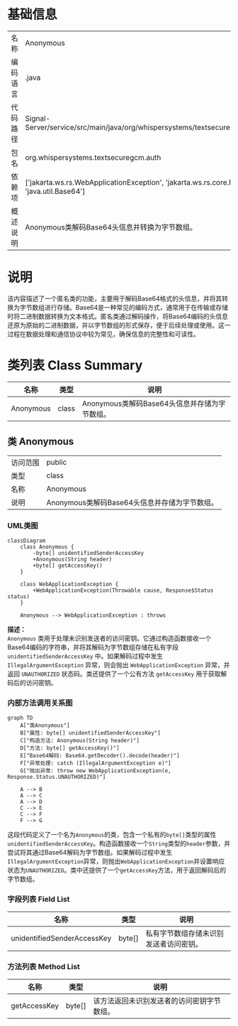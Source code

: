 # 基础信息

|      |      |
|------|------|
| 名称 | Anonymous |
| 编码语言 | .java |
| 代码路径 | Signal-Server/service/src/main/java/org/whispersystems/textsecuregcm/auth/Anonymous.java |
| 包名 | org.whispersystems.textsecuregcm.auth |
| 依赖项 | ['jakarta.ws.rs.WebApplicationException', 'jakarta.ws.rs.core.Response', 'java.util.Base64'] |
| 概述说明 | Anonymous类解码Base64头信息并转换为字节数组。 |

# 说明

该内容描述了一个匿名类的功能，主要用于解码Base64格式的头信息，并将其转换为字节数组进行存储。Base64是一种常见的编码方式，通常用于在传输或存储时将二进制数据转换为文本格式。匿名类通过解码操作，将Base64编码的头信息还原为原始的二进制数据，并以字节数组的形式保存，便于后续处理或使用。这一过程在数据处理和通信协议中较为常见，确保信息的完整性和可读性。

# 类列表 Class Summary

| 名称   | 类型  | 说明 |
|-------|------|-------------|
| Anonymous | class | Anonymous类解码Base64头信息并存储为字节数组。 |



## 类 Anonymous

|      |      |
|------|------|
| 访问范围 | public |
| 类型 | class |
| 名称 | Anonymous |
| 说明 | Anonymous类解码Base64头信息并存储为字节数组。 |


### UML类图

```mermaid
classDiagram
    class Anonymous {
        -byte[] unidentifiedSenderAccessKey
        +Anonymous(String header)
        +byte[] getAccessKey()
    }

    class WebApplicationException {
        +WebApplicationException(Throwable cause, Response$Status status)
    }

    Anonymous --> WebApplicationException : throws
```

**描述：**  
`Anonymous` 类用于处理未识别发送者的访问密钥。它通过构造函数接收一个Base64编码的字符串，并将其解码为字节数组存储在私有字段 `unidentifiedSenderAccessKey` 中。如果解码过程中发生 `IllegalArgumentException` 异常，则会抛出 `WebApplicationException` 异常，并返回 `UNAUTHORIZED` 状态码。类还提供了一个公有方法 `getAccessKey` 用于获取解码后的访问密钥。


### 内部方法调用关系图

```mermaid
graph TD
    A["类Anonymous"]
    B["属性: byte[] unidentifiedSenderAccessKey"]
    C["构造方法: Anonymous(String header)"]
    D["方法: byte[] getAccessKey()"]
    E["Base64解码: Base64.getDecoder().decode(header)"]
    F["异常处理: catch (IllegalArgumentException e)"]
    G["抛出异常: throw new WebApplicationException(e, Response.Status.UNAUTHORIZED)"]

    A --> B
    A --> C
    A --> D
    C --> E
    C --> F
    F --> G
```

这段代码定义了一个名为`Anonymous`的类，包含一个私有的`byte[]`类型的属性`unidentifiedSenderAccessKey`。构造函数接收一个`String`类型的`header`参数，并尝试将其通过Base64解码为字节数组。如果解码过程中发生`IllegalArgumentException`异常，则抛出`WebApplicationException`并设置响应状态为`UNAUTHORIZED`。类中还提供了一个`getAccessKey`方法，用于返回解码后的字节数组。

### 字段列表 Field List

| 名称  | 类型  | 说明 |
|-------|-------|------|
| unidentifiedSenderAccessKey | byte[] | 私有字节数组存储未识别发送者访问密钥。 |

### 方法列表 Method List

| 名称  | 类型  | 说明 |
|-------|-------|------|
| getAccessKey | byte[] | 该方法返回未识别发送者的访问密钥字节数组。 |




